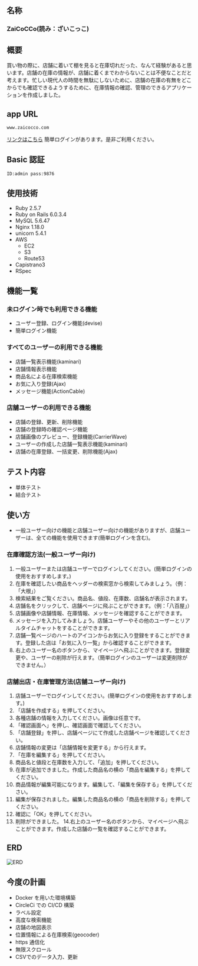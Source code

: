 ## 名称

### ZaiCoCCo(読み：ざいこっこ)

## 概要

買い物の際に、店舗に着いて棚を見ると在庫切れだった、なんて経験があると思います。店舗の在庫の情報が、店舗に着くまでわからないことは不便なことだと考えます。忙しい現代人の時間を無駄にしないために、店舗の在庫の有無をどこからでも確認できるようするために、在庫情報の確認、管理のできるアプリケーションを作成しました。

## app URL

```
www.zaicocco.com
```

[リンクはこちら](http://www.zaicocco.com)
簡単ログインがあります。是非ご利用ください。

## Basic 認証

```
ID:admin pass:9876
```

## 使用技術

- Ruby 2.5.7
- Ruby on Rails 6.0.3.4
- MySQL 5.6.47 
- Nginx 1.18.0
- unicorn 5.4.1
- AWS
  - EC2
  - S3
  - Route53
- Capistrano3
- RSpec

## 機能一覧

### 未ログイン時でも利用できる機能

- ユーザー登録、ログイン機能(devise)
- 簡単ログイン機能

### すべてのユーザーの利用できる機能

- 店舗一覧表示機能(kaminari)
- 店舗情報表示機能
- 商品名による在庫検索機能
- お気に入り登録(Ajax)
- メッセージ機能(ActionCable)

### 店舗ユーザーの利用できる機能

- 店舗の登録、更新、削除機能
- 店舗の登録時の確認ページ機能
- 店舗画像のプレビュー、登録機能(CarrierWave)
- ユーザーの作成した店舗一覧表示機能(kaminari)
- 店舗の在庫登録、一括変更、削除機能(Ajax)

## テスト内容

- 単体テスト
- 結合テスト

## 使い方

- 一般ユーザー向けの機能と店舗ユーザー向けの機能がありますが、店舗ユーザーは、全ての機能を使用できます(簡単ログインを含む)。

### 在庫確認方法(一般ユーザー向け)

1. 一般ユーザーまたは店舗ユーザーでログインしてください。(簡単ログインの使用をおすすめします。)
2. 在庫を確認したい商品をヘッダーの検索窓から検索してみましょう。（例：「大根」）
3. 検索結果をご覧ください。商品名、値段、在庫数、店舗名が表示されます。
4. 店舗名をクリックして、店舗ページに飛ぶことができます。（例：「八百屋」）
5. 店舗画像や店舗情報、在庫情報、メッセージを確認することができます。
6. メッセージを入力してみましょう。店舗ユーザーやその他のユーザーとリアルタイムチャットをすることができます。
7. 店舗一覧ページのハートのアイコンからお気に入り登録をすることができます。登録した店は「お気に入り一覧」から確認することができます。
8. 右上のユーザー名のボタンから、マイページへ飛ぶことができます。登録変更や、ユーザーの削除が行えます。（簡単ログインのユーザーは変更削除ができません。）

### 店舗出店・在庫管理方法(店舗ユーザー向け)

1. 店舗ユーザーでログインしてください。(簡単ログインの使用をおすすめします。)
2. 「店舗を作成する」を押してください。
3. 各種店舗の情報を入力してください。画像は任意です。
4. 「確認画面へ」を押し、確認画面で確認してください。
5. 「店舗登録」を押し、店舗ページにて作成した店舗ページを確認してください。
6. 店舗情報の変更は「店舗情報を変更する」から行えます。
7. 「在庫を編集する」を押してください。
8. 商品名と値段と在庫数を入力して、「追加」を押してください。
9. 在庫が追加できました。作成した商品名の横の「商品を編集する」を押してください。
10. 商品情報が編集可能になります。編集して、「編集を保存する」を押してください。
11. 編集が保存されました。編集した商品名の横の「商品を削除する」を押してください。
12. 確認に「OK」を押してください。
13. 削除ができました。 14.右上のユーザー名のボタンから、マイページへ飛ぶことができます。作成した店舗の一覧を確認することができます。

## ERD

![ERD](https://user-images.githubusercontent.com/62154444/105213599-3fe11300-5b92-11eb-8321-9578e415b9a5.png)

## 今度の計画

- Docker を用いた環境構築
- CircleCi での CI/CD 構築
- ラベル設定
- 高度な検索機能
- 店舗の地図表示
- 位置情報による在庫検索(geocoder)
- https 通信化
- 無限スクロール
- CSVでのデータ入力、更新
